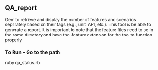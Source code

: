 ## QA_report
Gem to retrieve and display the number of features and scenarios separately based on their tags (e.g., unit, API, etc.). This tool is be able to generate a report. It is important to note that the feature files need to be in the same directory and have the .feature extension for the tool to function properly

### To Run - Go to the path
ruby qa_status.rb

